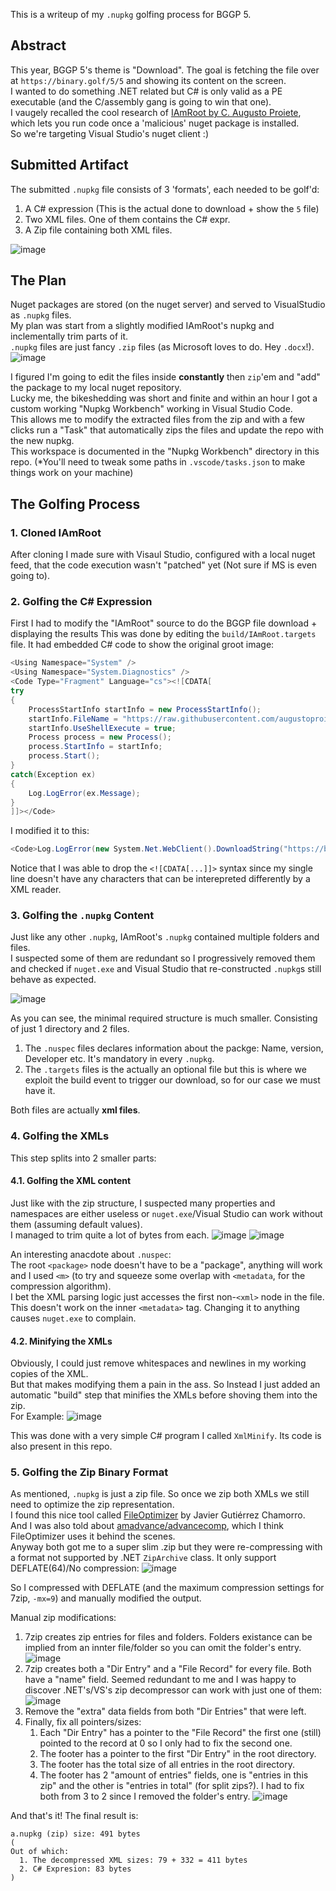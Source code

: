 This is a writeup of my `.nupkg` golfing process for BGGP 5.

## Abstract
This year, BGGP 5's theme is "Download".
The goal is fetching the file over at `https://binary.golf/5/5` and showing its content on the screen.  
I wanted to do something .NET related but C# is only valid as a PE executable (and the C/assembly gang is going to win that one).  
I vaugely recalled the cool research of [IAmRoot by C. Augusto Proiete](https://github.com/augustoproiete/i-am-root-nuget-package), which lets you run code once a 'malicious' nuget package is installed.  
So we're targeting Visual Studio's nuget client :)

## Submitted Artifact
The submitted `.nupkg` file consists of 3 'formats', each needed to be golf'd:
1. A C# expression (This is the actual done to download + show the `5` file)
2. Two XML files. One of them contains the C# expr.
3. A Zip file containing both XML files.

![image](https://github.com/theXappy/NupkgGolfing/assets/10898152/67a90b81-8ae4-4994-a218-4fd41258ee6d)

## The Plan
Nuget packages are stored (on the nuget server) and served to VisualStudio as `.nupkg` files.  
My plan was start from a slightly modified IAmRoot's nupkg and inclementally trim parts of it.  
`.nupkg` files are just fancy `.zip` files (as Microsoft loves to do. Hey `.docx`!).  
![image](https://github.com/theXappy/NupkgGolfing/assets/10898152/eab4a177-f3b9-4ec3-9a18-90850691a4f7)

I figured I'm going to edit the files inside **constantly** then `zip`'em and "add" the package to my local nuget repository.  
Lucky me, the bikeshedding was short and finite and within an hour I got a custom working "Nupkg Workbench" working in Visual Studio Code.  
This allows me to modify the extracted files from the zip and with a few clicks run a "Task" that automatically zips the files and update the repo with the new nupkg.  
This workspace is documented in the "Nupkg Workbench" directory in this repo. 
(*You'll need to tweak some paths in `.vscode/tasks.json` to make things work on your machine)

## The Golfing Process
### 1. Cloned IAmRoot
After cloning I made sure with Visaul Studio, configured with a local nuget feed, that the code execution wasn't "patched" yet (Not sure if MS is even going to).

### 2. Golfing the C# Expression
First I had to modify the "IAmRoot" source to do the BGGP file download + displaying the results
This was done by editing the `build/IAmRoot.targets` file. It had embedded C# code to show the original groot image:
```C#
<Using Namespace="System" />
<Using Namespace="System.Diagnostics" />
<Code Type="Fragment" Language="cs"><![CDATA[
try
{
	ProcessStartInfo startInfo = new ProcessStartInfo();
	startInfo.FileName = "https://raw.githubusercontent.com/augustoproiete/i-am-root-nuget-package/master/assets/i-am-root.jpg";
	startInfo.UseShellExecute = true;
	Process process = new Process();
	process.StartInfo = startInfo;
	process.Start();
}
catch(Exception ex)
{
    Log.LogError(ex.Message);
}
]]></Code>
```
I modified it to this:
```C#
<Code>Log.LogError(new System.Net.WebClient().DownloadString("https://binary.golf/5/5"));</Code>
```
Notice that I was able to drop the `<![CDATA[...]]>` syntax since my single line doesn't have any characters that can be interepreted differently by a XML reader.

### 3. Golfing the `.nupkg` Content
Just like any other `.nupkg`, IAmRoot's `.nupkg` contained multiple folders and files.  
I suspected some of them are redundant so I progressively removed them and checked if `nuget.exe` and Visual Studio that re-constructed `.nupkg`s still behave as expected.

![image](https://github.com/theXappy/NupkgGolfing/assets/10898152/de481566-aa5c-4b2d-a67c-e705898bdad9)

As you can see, the minimal required structure is much smaller. Consisting of just 1 directory and 2 files.  
1. The `.nuspec` files declares information about the packge: Name, version, Developer etc. It's mandatory in every `.nupkg`.
2. The `.targets` files is the actually an optional file but this is where we exploit the build event to trigger our download, so for our case we must have it.

Both files are actually **xml files**.

### 4. Golfing the XMLs
This step splits into 2 smaller parts:

#### 4.1. Golfing the XML content
Just like with the zip structure, I suspected many properties and namespaces are either useless or `nuget.exe`/Visual Studio can work without them (assuming default values).  
I managed to trim quite a lot of bytes from each.
![image](https://github.com/theXappy/NupkgGolfing/assets/10898152/91ff14d2-0e61-472b-b564-3406f5b8ffb9)
![image](https://github.com/theXappy/NupkgGolfing/assets/10898152/172a725d-da92-4676-8606-6e91cc68446b)

An interesting anacdote about `.nuspec`:  
The root `<package>` node doesn't have to be a "package", anything will work and I used `<m>` (to try and squeeze some overlap with `<metadata`, for the compression algorithm).  
I bet the XML parsing logic just accesses the first non-`<xml>` node in the file.  
This doesn't work on the inner `<metadata>` tag. Changing it to anything causes `nuget.exe` to complain.

#### 4.2. Minifying the XMLs
Obviously, I could just remove whitespaces and newlines in my working copies of the XML.  
But that makes modifying them a pain in the ass. So Instead I just added an automatic "build" step that minifies the XMLs before shoving them into the zip.  
For Example:
![image](https://github.com/theXappy/NupkgGolfing/assets/10898152/0913fdb8-5675-4449-86c5-1fb633558d62)

This was done with a very simple C# program I called `XmlMinify`. Its code is also present in this repo.

### 5. Golfing the Zip Binary Format
As mentioned, `.nupkg` is just a zip file. So once we zip both XMLs we still need to optimize the zip representation.  
I found this nice tool called [FileOptimizer](https://nikkhokkho.sourceforge.io/?page=FileOptimizer) by Javier Gutiérrez Chamorro.  
And I was also told about [amadvance/advancecomp](https://github.com/amadvance/advancecomp), which I think FileOptimizer uses it behind the scenes.  
Anyway both got me to a super slim .zip but they were re-compressing with a format not supported by .NET `ZipArchive` class. It only support DEFLATE(64)/No compression:
![image](https://github.com/theXappy/NupkgGolfing/assets/10898152/6b11c599-6e11-4f58-b746-ab59bc687007)

So I compressed with DEFLATE (and the maximum compression settings for 7zip, `-mx=9`) and manually modified the output.  

Manual zip modifications:
1. 7zip creates zip entries for files and folders. Folders existance can be implied from an innter file/folder so you can omit the folder's entry.
![image](https://github.com/theXappy/NupkgGolfing/assets/10898152/699fddc9-e87f-4951-9296-516f7c513178)
2. 7zip creates both a "Dir Entry" and a "File Record" for every file. Both have a "name" field.
   Seemed redundant to me and I was happy to discover .NET's/VS's zip decompressor can work with just one of them:
![image](https://github.com/theXappy/NupkgGolfing/assets/10898152/265634ce-09af-4a2e-91c0-cb2a3777f83f)
3. Remove the "extra" data fields from both "Dir Entries" that were left.
4. Finally, fix all pointers/sizes:
     1. Each "Dir Entry" has a pointer to the "File Record" the first one (still) pointed to the record at 0 so I only had to fix the second one.
     2. The footer has a pointer to the first "Dir Entry" in the root directory.
     3. The footer has the total size of all entries in the root directory.
     4. The footer has 2 "amount of entries" fields, one is "entries in this zip" and the other is "entries in total" (for split zips?). I had to fix both from 3 to 2 since I removed the folder's entry.
![image](https://github.com/theXappy/NupkgGolfing/assets/10898152/91e8635c-c4cc-4b65-8282-57c1184a6504)


And that's it!
The final result is:
```
a.nupkg (zip) size: 491 bytes
(
Out of which:
  1. The decompressed XML sizes: 79 + 332 = 411 bytes
  2. C# Expresion: 83 bytes
)
```

